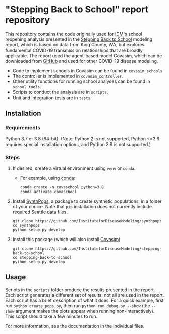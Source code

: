 # "Stepping Back to School" report repository

This repository contains the code originally used for [IDM's](https://covid.idmod.org) school reopening analysis presented in the [Stepping Back to School](https://covid.idmod.org/data/Stepping_Back_to_School.pdf) modeling report, which is based on data from King County, WA, but explores fundamental COVID-19 transmission relationships that are broadly applicable. The report used the agent-based model Covasim, which can be downloaded from [GitHub](https://github.com/InstituteforDiseaseModeling/covasim) and used for other COVID-19 disease modeling.

* Code to implement schools in Covasim can be found in `covasim_schools`.
* The controller is implemented in `covasim_controller`.
* Other utility functions for running school analyses can be found in `school_tools`.
* Scripts to conduct the analysis are in `scripts`.
* Unit and integration tests are in `tests`.

## Installation


### Requirements

Python 3.7 or 3.8 (64-bit). (Note: Python 2 is not supported, Python <=3.6 requires special installation options, and Python 3.9 is not supported.)


### Steps

1. If desired, create a virtual environment using `venv` or `conda`.

    - For example, using [conda](https://www.anaconda.com/products/individual):

      ```
      conda create -n covaschool python=3.8
      conda activate covaschool
      ```

2. Install [SynthPops](https://github.com/InstituteforDiseaseModeling/synthpops), a package to create synthetic populations, in a folder of your choice. Note that `pip` installation does not currently include required Seattle data files:

   ```
   git clone https://github.com/InstituteforDiseaseModeling/synthpops
   cd synthpops
   python setup.py develop
   ```

3. Install this package (which will also install [Covasim](https://covasim.org)):

   ```
   git clone https://github.com/InstituteforDiseaseModeling/stepping-back-to-school
   cd stepping-back-to-school
   python setup.py develop
   ```


## Usage

Scripts in the `scripts` folder produce the results presented in the report. Each script generates a different set of results; not all are used in the report. Each script has a brief description of what it does. For a quick example, first run `python create_pops.py`, then run `python run_debug.py --show` (the `--show` argument makes the plots appear when running non-interactively). This script should take a few minutes to run.

For more information, see the documentation in the individual files.
